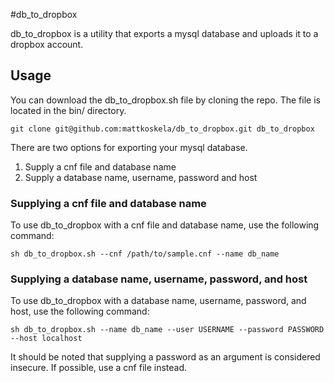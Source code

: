 #db_to_dropbox

db_to_dropbox is a utility that exports a mysql database and uploads it to a
dropbox account.

## Usage

You can download the db_to_dropbox.sh file by cloning the repo. The file is
located in the bin/ directory.

```
git clone git@github.com:mattkoskela/db_to_dropbox.git db_to_dropbox
```

There are two options for exporting your mysql database.
1. Supply a cnf file and database name
2. Supply a database name, username, password and host

### Supplying a cnf file and database name

To use db_to_dropbox with a cnf file and database name, use the following
command:

```
sh db_to_dropbox.sh --cnf /path/to/sample.cnf --name db_name
```

### Supplying a database name, username, password, and host

To use db_to_dropbox with a database name, username, password, and host, use
the following command:

```
sh db_to_dropbox.sh --name db_name --user USERNAME --password PASSWORD --host localhost
```

It should be noted that supplying a password as an argument is considered
insecure. If possible, use a cnf file instead.
